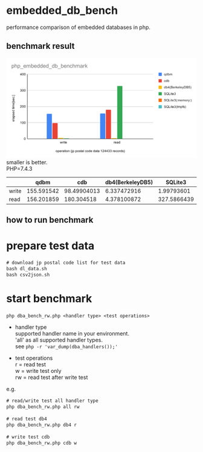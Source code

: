 # embedded_db_bench
performance comparison of embedded databases in php.

benchmark result
-------------------

![benchmark chart](./img/php_embedded_db_benchmark.svg)  
smaller is better.  
PHP=7.4.3  

||qdbm|cdb|db4(BerkeleyDB5)|SQLite3|SQLite3(:memory:)|SQLite3(tmpfs)|
|--|--|--|--|--|--|--|
|write|155.591542|98.49904013|6.337472916|1.99793601|0.3023738861|0.2330839634|
|read|156.201859|180.304518|4.378100872|327.5866439|0.1585948467|1.440153122|

how to run benchmark
-------------------

# prepare test data

```
# download jp postal code list for test data
bash dl_data.sh
bash csv2json.sh
```

# start benchmark

`php dba_bench_rw.php <handler type> <test operations>`

* handler type  
supported handler name in your environment.  
'all' as all supported handler types.  
see `php -r 'var_dump(dba_handlers());'`

* test operations  
r = read test  
w = write test only  
rw = read test after write test  


e.g.
```
# read/write test all handler type
php dba_bench_rw.php all rw

# read test db4
php dba_bench_rw.php db4 r

# write test cdb
php dba_bench_rw.php cdb w

```

